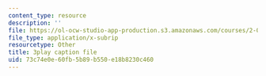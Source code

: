 ```yaml
---
content_type: resource
description: ''
file: https://ol-ocw-studio-app-production.s3.amazonaws.com/courses/2-003sc-engineering-dynamics-fall-2011/73c74e0e60fb5b89b550e18b8230c460_zlbbbA5Uuu8.vtt
file_type: application/x-subrip
resourcetype: Other
title: 3play caption file
uid: 73c74e0e-60fb-5b89-b550-e18b8230c460
---
```

